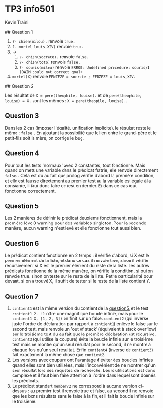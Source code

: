 # TP3 info501

Kevin Traini

## Question 1

1. `?- chien(milou).` renvoie `true.`
2. `?- mortel(louis_XIV)` renvoie `true.`
3. ->
   1. `?- chien(socrate).` renvoie `false.`
   2. `?- chien(toto)` renvoie `false.`
   3. `?- souris(milou)` renvoie `ERROR: Undefined procedure: souris/1 (DWIM could not correct goal)`
4. `mortel(X)` renvoie `FENZFZE = socrate ; FENZFZE = louis_XIV.`

## Question 2

Les résultat de `X = pere(theophile, louise).` et de `pere(theophile, louise) = X.` sont les mêmes : `X = pere(theopile, louise).`.

## Question 3

Dans les 2 cas (imposer l'égalité, unification implicite), le résultat reste le même : `false.`. En ajoutant la possibilité que le lien entre le grand-père et le petit-fils soit la mère, on corrige le bug.

## Question 4

Pour tout les tests 'normaux' avec 2 constantes, tout fonctionne. Mais quand on mets une variable dans le prédicat fratrie, elle renvoie directement `false.`. Cela est du au fait que prolog vérifie d'abord la première condition, et elle est fausse directement au premier test au la variable est égale à la constante, il faut donc faire ce test en dernier. Et dans ce cas tout fonctionne correctement.

## Question 5

Les 2 manières de définir le prédicat deuxieme fonctionnent, mais la première lève 3 warning pour des variables singleton. Pour la seconde manière, aucun warning n'est levé et elle fonctionne tout aussi bien.

## Question 6

Le prédicat contient fonctionne en 2 temps : il vérifie d'abord, si X est le premier élément de la liste, et dans ce cas il renvoie true, sinon il vérifie récursivement si X est le premier élément du reste de la liste. Les autres prédicats fonctionne de la même manière, on vérifie la condition, si oui on renvoie true, sinon on teste sur le reste de la liste. Petite particularité pour devant, si on a trouvé X, il suffit de tester si le reste de la liste contient Y.

## Question 7

1. `contient1` est la même version du contient de la [question5](#question-5), et le test `contient1(2, L)` offre une magnifique boucle infinie, mais pour le `contient1(X, [1, 2, 3])` on finit sur un false. `contient2` (qui inverse juste l'ordre de déclaration par rapport à `contient1`) enlève le false sur le second test, mais renvoie un 'out of stack' (équivalent à stack overflow) sur le troisième test du au fait que la première déclaration est récursive. `contient3` (qui utilise la coupure) évite la boucle infinie sur le troisième test mais ne montre qu'un seul résultat pour le second, il ne montre à chaque fois qu'un seul résultat. Enfin `contient4` (inverse de `contient3`) fait exactement la même chose que `contient2`.
2. Les versions avec coupure ont l'avantage d'éviter des boucles infinies quand elles sont bien utilisées, mais l'inconvénient de ne montrer qu'un seul résultat lors des requêtes de recherche. Leurs utilisations est donc complexe et il faut bien faire attention à l'ordre dans lequel sont donnés les prédicats.
3. Le prédicat standart `member/2` ne correspond à aucune version ci-dessus : au premier test il renvoie true et false, au second il ne renvoie que les bons résultats sans le false à la fin, et il fait la boucle infinie sur le troisième.
